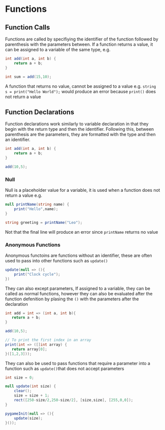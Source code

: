 # Functions

## Function Calls

Functions are called by specifiying the identifier of the function followed by parenthesis with the parameters between. If a function returns a value, it can be assigned to a variable of the same type, e.g.

```csharp
int add(int a, int b) {
    return a + b;
}

int sum = add(15,10);
```

A function that returns no value, cannot be assigned to a value e.g. `string s = print("Hello World");` would produce an error because `print()` does not return a value

## Function Declarations

Function declarations work similarly to variable declaration in that they begin with the return type and then the identifier. Following this, between parenthesis are the parameters, they are formatted with the type and then an identifier.

```csharp
int add(int a, int b) {
    return a + b;
} 

add(10,5);
```

### Null

Null is a placeholder value for a variable, it is used when a function does not return a value e.g.

```csharp
null printName(string name) {
    print("Hello",name);
}

string greeting = printName("Leo");
```

Not that the final line will produce an error since `printName` returns no value

### Anonymous Functions

Anonymous functoins are functions without an identifier, these are often used to pass into other functions such as `update()`

```csharp
update(null => (){
    print("Clock cycle");
})
```

They can also except parameters, If assigned to a variable, they can be called as normal functions, however they can also be evaluated after the function defenition by plasing the `()` with the parameters after the declaration

```csharp
int add = int => (int a, int b){
   return a + b;
}

add(10,5);

// To print the first index in an array 
print(int => ([]int array) {
   return array[0];
}([1,2,3]));
```

They can also be used to pass functions that require a parameter into a function such as `update()`that does not accept parameters

```csharp
int size = 0;

null update(int size) {
    clear();
    size = size + 1;
    rect([250-size/2,250-size/2], [size,size], [255,0,0]);
}

pygameInit(null => (){
    update(size);
}());
```

